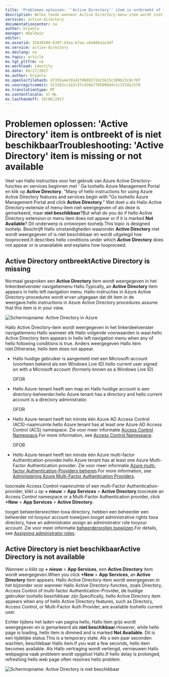 ```yaml
---
title: 'Problemen oplossen: ''Active Directory'' item is ontbreekt of is niet beschikbaar | Microsoft Docs'
description: Welke toodo wanneer Active Directory-menu-item wordt niet in hello Azure Management Portal weergegeven.
services: active-directory
documentationcenter: na
author: bryanla
manager: mbaldwin
editor: 
ms.assetid: 3383020d-6397-43ea-b7aa-c6a9d6a1e3df
ms.service: active-directory
ms.devlang: na
ms.topic: article
ms.tgt_pltfrm: na
ms.workload: identity
ms.date: 04/27/2017
ms.author: bryanla
ms.openlocfilehash: d7355a4e39141f0b09272dc5615c309b23c8c70f
ms.sourcegitcommit: 523283cc1b3c37c428e77850964dc1c33742c5f0
ms.translationtype: MT
ms.contentlocale: nl-NL
ms.lasthandoff: 10/06/2017
---
```

# <a name="troubleshooting-active-directory-item-is-missing-or-not-available"></a><span data-ttu-id="d2535-103">Problemen oplossen: 'Active Directory' item is ontbreekt of is niet beschikbaar</span><span class="sxs-lookup"><span data-stu-id="d2535-103">Troubleshooting: 'Active Directory' item is missing or not available</span></span>
<span data-ttu-id="d2535-104">Veel van Hallo instructies voor het gebruik van Azure Active Directory-functies en services beginnen met ' Ga toohello Azure Management Portal en klik op **Active Directory**. "</span><span class="sxs-lookup"><span data-stu-id="d2535-104">Many of hello instructions for using Azure Active Directory features and services begin with "Go toohello Azure Management Portal and click **Active Directory**."</span></span> <span data-ttu-id="d2535-105">Wat doet u als Hallo Active Directory-extensie of menu-item niet weergegeven of als deze is gemarkeerd, maar **niet beschikbaar**?</span><span class="sxs-lookup"><span data-stu-id="d2535-105">But what do you do if hello Active Directory extension or menu item does not appear or if it is marked **Not Available**?</span></span> <span data-ttu-id="d2535-106">Dit onderwerp is ontworpen toohelp.</span><span class="sxs-lookup"><span data-stu-id="d2535-106">This topic is designed toohelp.</span></span> <span data-ttu-id="d2535-107">Beschrijft Hallo omstandigheden waaronder **Active Directory** niet wordt weergegeven of is niet beschikbaar en wordt uitgelegd hoe tooproceed.</span><span class="sxs-lookup"><span data-stu-id="d2535-107">It describes hello conditions under which **Active Directory** does not appear or is unavailable and explains how tooproceed.</span></span>

## <a name="active-directory-is-missing"></a><span data-ttu-id="d2535-108">Active Directory ontbreekt</span><span class="sxs-lookup"><span data-stu-id="d2535-108">Active Directory is missing</span></span>
<span data-ttu-id="d2535-109">Normaal gesproken een **Active Directory** item wordt weergegeven in het linkerdeelvenster navigatiemenu Hallo.</span><span class="sxs-lookup"><span data-stu-id="d2535-109">Typically, an **Active Directory** item appears in hello left navigation menu.</span></span> <span data-ttu-id="d2535-110">Hallo-instructies in Azure Active Directory-procedures wordt ervan uitgegaan dat dit item in de weergave.</span><span class="sxs-lookup"><span data-stu-id="d2535-110">hello instructions in Azure Active Directory procedures assume that this item is in your view.</span></span>

![Schermopname: Active Directory in Azure](./media/active-directory-troubleshooting/typical-view.png)

<span data-ttu-id="d2535-112">Hallo Active Directory-item wordt weergegeven in het linkerdeelvenster navigatiemenu Hallo wanneer elk Hallo volgende voorwaarden is waar.</span><span class="sxs-lookup"><span data-stu-id="d2535-112">hello Active Directory item appears in hello left navigation menu when any of hello following conditions is true.</span></span> <span data-ttu-id="d2535-113">Anders weergegeven Hallo item niet.</span><span class="sxs-lookup"><span data-stu-id="d2535-113">Otherwise, hello item does not appear.</span></span>

* <span data-ttu-id="d2535-114">Hallo huidige gebruiker is aangemeld met een Microsoft-account (voorheen bekend als een Windows Live ID).</span><span class="sxs-lookup"><span data-stu-id="d2535-114">hello current user signed on with a Microsoft account (formerly known as a Windows Live ID).</span></span>
  
    <span data-ttu-id="d2535-115">OF</span><span class="sxs-lookup"><span data-stu-id="d2535-115">OR</span></span>
* <span data-ttu-id="d2535-116">Hello Azure-tenant heeft een map en Hallo huidige account is een directory-beheerder.</span><span class="sxs-lookup"><span data-stu-id="d2535-116">hello Azure tenant has a directory and hello current account is a directory administrator.</span></span>
  
    <span data-ttu-id="d2535-117">OF</span><span class="sxs-lookup"><span data-stu-id="d2535-117">OR</span></span>
* <span data-ttu-id="d2535-118">Hello Azure-tenant heeft ten minste één Azure AD Access Control (ACS)-naamruimte.</span><span class="sxs-lookup"><span data-stu-id="d2535-118">hello Azure tenant has at least one Azure AD Access Control (ACS) namespace.</span></span> <span data-ttu-id="d2535-119">Zie voor meer informatie [Access Control Namespace](https://msdn.microsoft.com/library/azure/gg185908.aspx).</span><span class="sxs-lookup"><span data-stu-id="d2535-119">For more information, see [Access Control Namespace](https://msdn.microsoft.com/library/azure/gg185908.aspx).</span></span>
  
    <span data-ttu-id="d2535-120">OF</span><span class="sxs-lookup"><span data-stu-id="d2535-120">OR</span></span>
* <span data-ttu-id="d2535-121">Hello Azure-tenant heeft ten minste één Azure multi-factor Authentication-provider.</span><span class="sxs-lookup"><span data-stu-id="d2535-121">hello Azure tenant has at least one Azure Multi-Factor Authentication provider.</span></span> <span data-ttu-id="d2535-122">Zie voor meer informatie [Azure multi-factor Authentication-Providers beheren](../multi-factor-authentication/multi-factor-authentication-get-started-cloud.md).</span><span class="sxs-lookup"><span data-stu-id="d2535-122">For more information, see [Administering Azure Multi-Factor Authentication Providers](../multi-factor-authentication/multi-factor-authentication-get-started-cloud.md).</span></span>

<span data-ttu-id="d2535-123">toocreate Access Control-naamruimte of een multi-Factor Authentication-provider, klikt u op **+ nieuw** > **App Services** > **Active Directory**.</span><span class="sxs-lookup"><span data-stu-id="d2535-123">toocreate an Access Control namespace or a Multi-Factor Authentication provider, click **+New** > **App Services** > **Active Directory**.</span></span>

<span data-ttu-id="d2535-124">tooget beheerdersrechten tooa directory, hebben een beheerder een beheerder rol tooyour account toewijzen.</span><span class="sxs-lookup"><span data-stu-id="d2535-124">tooget administrative rights tooa directory, have an administrator assign an administrator role tooyour account.</span></span> <span data-ttu-id="d2535-125">Zie voor meer informatie [beheerdersrollen toewijzen](active-directory-assign-admin-roles.md).</span><span class="sxs-lookup"><span data-stu-id="d2535-125">For details, see [Assigning administrator roles](active-directory-assign-admin-roles.md).</span></span>

## <a name="active-directory-is-not-available"></a><span data-ttu-id="d2535-126">Active Directory is niet beschikbaar</span><span class="sxs-lookup"><span data-stu-id="d2535-126">Active Directory is not available</span></span>
<span data-ttu-id="d2535-127">Wanneer u klikt op **+ nieuw** > **App Services**, een **Active Directory** item wordt weergegeven.</span><span class="sxs-lookup"><span data-stu-id="d2535-127">When you click **+New** > **App Services**, an **Active Directory** item appears.</span></span> <span data-ttu-id="d2535-128">Hallo Active Directory-item wordt weergegeven in het bijzonder voor wanneer Hallo Active Directory-functies, zoals Directory, Access Control of multi-factor Authentication-Provider, de huidige gebruiker toohello beschikbaar zijn.</span><span class="sxs-lookup"><span data-stu-id="d2535-128">Specifically, hello Active Directory item appears when any of hello Active Directory features, such as Directory, Access Control, or Multi-Factor Auth Provider, are available toohello current user.</span></span>

<span data-ttu-id="d2535-129">Echter tijdens het laden van pagina hello, Hallo item grijs wordt weergegeven en is gemarkeerd als **niet beschikbaar**.</span><span class="sxs-lookup"><span data-stu-id="d2535-129">However, while hello page is loading, hello item is dimmed and is marked **Not Available**.</span></span> <span data-ttu-id="d2535-130">Dit is een tijdelijke status.</span><span class="sxs-lookup"><span data-stu-id="d2535-130">This is a temporary state.</span></span> <span data-ttu-id="d2535-131">Als u een paar seconden wachten, beschikbaar Hallo item.</span><span class="sxs-lookup"><span data-stu-id="d2535-131">If you wait a few seconds, hello item becomes available.</span></span> <span data-ttu-id="d2535-132">Als Hallo vertraging wordt verlengd, vernieuwen Hallo webpagina vaak probleem wordt opgelost Hallo.</span><span class="sxs-lookup"><span data-stu-id="d2535-132">If hello delay is prolonged, refreshing hello web page often resolves hello problem.</span></span>

![Schermopname: Active Directory is niet beschikbaar](./media/active-directory-troubleshooting/not-available.png)

